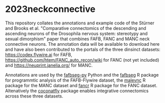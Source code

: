 # 2023neckconnective
This repository collates the annotations and example code of the Stürner and Brooks et al. "Comparative connectomics of the descending and ascending neurons of the Drosophila nervous system: stereotypy and sexual dimorphism" paper that combines FAFB, FANC and MANC neck connective neurons. The annotation data will be available to download here and have also been contributed to the portals of the three dinsinct datasets: https://codex.flywire.ai for FAFB, https://github.com/htem/FANC_auto_recon/wiki for FANC (not yet included) and https://neuprint.janelia.org/ for MANC. 

Annotations are used by the [fafbseg-py](https://fafbseg-py.readthedocs.io/) Python and the [fafbseg](https://natverse.org/fafbseg/) R package for programmtic analysis of the FAFB-Flywire dataset, the [malevnc](https://natverse.org/malevnc/) R package for the MANC dataset and [fancr](https://flyconnectome.github.io/fancr/) R package for the FANC dataset. Altenatively the [coconatfly](https://natverse.org/coconatfly/) package enables integrative connectomics across these three datasets.
